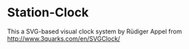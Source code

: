 # Station-Clock
This a SVG-based visual clock system by Rüdiger Appel from http://www.3quarks.com/en/SVGClock/
